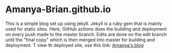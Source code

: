 # Amanya-Brian.github.io

This is a simple blog set up using jekyll.
Jekyll is a ruby gem that is mainly used for static sites. Here, GitHub actions does the building and deployment on every push made to the master branch.
Edits are done on the edit branch until the "final copy" which is then merged into master for building and deployment.
T view th deployed site, use this link: [Amanya's blog](https://amanya-brian.github.io)
